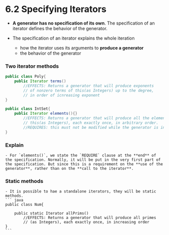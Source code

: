 6.2 Specifying Iterators
===

- **A generator has no specification of its own**. The specification of an iterator defines the behavior of the generator.

- The specification of an iterator explains the whole iteration
	- how the iterator uses its arguments to **produce a generator**
	- the behavior of the generator

### Two iterator methods
``` java
public class Poly{
	public Iterator terms()
		//EFFECTS: Returns a generator that will produce exponents
		// of nonzero terms of this(as Integers) up to the degree,
		// in order of icnreasing exponent
}

public class IntSet{
	public Iterator elements(){}
		//EFFECTS: Returns a generator that will produce all the elements  of
		// this(as Integers), each exactly once, in arbitrary order.
		//REQUIRES: this must not be modified while the generator is in use.
}
```

### Explain
	- For `elements()`, we state the `REQUIRE` clause at the **end** of the specification. Normally, it will be put in the very first part of the specification. But since this is a requirement on the **use of the generator**, rather than on the **call to the iterator**.


### Static methods
	- It is possible to hae a standalone iterators, they will be static methods. 
	``` java
	public class Num{
		
		public static Iterator allPrims()
			//EFFECTS: Returns a generator that will produce all primes
			// (as Integers), each exactly once, in increasing order
	}
	```